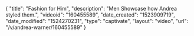 {
    "title": "Fashion for Him",
    "description": "Men Showcase how Andrea styled them.",
    "videoid": "160455589",
    "date_created": "1523909719",
    "date_modified": "1524270231",
    "type": "captivate",
    "layout": "video",
    "url": "\/v\/andrea-warner\/160455589"
}